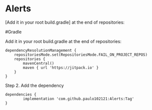 # Alerts

[Add it in your root build.gradle] at the end of repositories:

#Gradle 


Add it in your root build.gradle at the end of repositories:

	dependencyResolutionManagement {
		repositoriesMode.set(RepositoriesMode.FAIL_ON_PROJECT_REPOS)
		repositories {
			mavenCentral()
			maven { url 'https://jitpack.io' }
		}
	}

 Step 2. Add the dependency

	dependencies {
	        implementation 'com.github.paulo102121:Alerts:Tag'
	}
